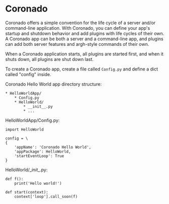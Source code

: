 # Coronado
Coronado offers a simple convention for the life cycle of a server and/or
command-line application. With Coronado, you can define your app's startup and
shutdown behavior and add plugins with life cycles of their own. A Coronado app
can be both a server and a command-line app, and plugins can add both server
features and argh-style commands of their own.

When a Coronado application starts, all plugins are started first, and when
it shuts down, all plugins are shut down last.

To create a Coronado app, create a file called `Config.py` and define a dict
called "config" inside.

Coronado Hello World app directory structure:
```
* HelloWorldApp/
    * Config.py
    * HelloWorld/
        * __init__.py
        * ...
```

HelloWorldApp/Config.py:
```
import HelloWorld

config = \
{
    'appName': 'Coronado Hello World',
    'appPackage': HelloWorld,
    'startEventLoop': True
}
```

HelloWorld/__init_\_.py:
```
def f():
    print('Hello world!')

def start(context):
    context['loop'].call_soon(f)
```
